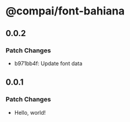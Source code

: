 # @compai/font-bahiana

## 0.0.2

### Patch Changes

- b971bb4f: Update font data

## 0.0.1

### Patch Changes

- Hello, world!
